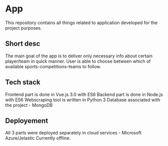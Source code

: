 # App
This repository contains all things related to application developed for the project purposes.

## Short desc
The main goal of the app is to deliver only necessary info about certain player/team in quick manner.
User is able to choose between which of available sports-competitions-teams to follow.

## Tech stack
Frontend part is done in Vue.js 3.0 with ES6
Backend part is done in Node.js with ES6
Webscraping tool is written in Python 3
Database associated with the project - MongoDB

## Deployement
All 3 parts were deployed separately in cloud services - Microsoft Azure/Jelastic
Currently offline.
